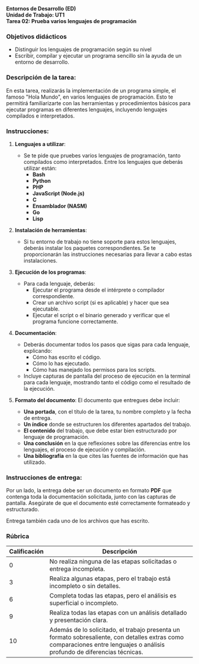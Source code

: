 

**Entornos de Desarrollo (ED)**  
**Unidad de Trabajo: UT1**  
**Tarea 02: Prueba varios lenguajes de programación**

### Objetivos didácticos
- Distinguir los lenguajes de programación según su nivel
- Escribir, compilar y ejecutar un programa sencillo sin la ayuda de un entorno de desarrollo.


### Descripción de la tarea:
En esta tarea, realizarás la implementación de un programa simple, el famoso "Hola Mundo", en varios lenguajes de programación. Esto te permitirá familiarizarte con las herramientas y procedimientos básicos para ejecutar programas en diferentes lenguajes, incluyendo lenguajes compilados e interpretados.

### Instrucciones:

1. **Lenguajes a utilizar**:
   - Se te pide que pruebes varios lenguajes de programación, tanto compilados como interpretados. Entre los lenguajes que deberás utilizar están:
     - **Bash**
     - **Python**
     - **PHP**
     - **JavaScript (Node.js)**
     - **C**
     - **Ensamblador (NASM)**
     - **Go**
     - **Lisp**

2. **Instalación de herramientas**:
   - Si tu entorno de trabajo no tiene soporte para estos lenguajes, deberás instalar los paquetes correspondientes. Se te proporcionarán las instrucciones necesarias para llevar a cabo estas instalaciones.

3. **Ejecución de los programas**:
   - Para cada lenguaje, deberás:
     - Ejecutar el programa desde el intérprete o compilador correspondiente.
     - Crear un archivo script (si es aplicable) y hacer que sea ejecutable.
     - Ejecutar el script o el binario generado y verificar que el programa funcione correctamente.
   
4. **Documentación**:
   - Deberás documentar todos los pasos que sigas para cada lenguaje, explicando:
     - Cómo has escrito el código.
     - Cómo lo has ejecutado.
     - Cómo has manejado los permisos para los scripts.
   - Incluye capturas de pantalla del proceso de ejecución en la terminal para cada lenguaje, mostrando tanto el código como el resultado de la ejecución.

5. **Formato del documento**:
   El documento que entregues debe incluir:
   - **Una portada**, con el título de la tarea, tu nombre completo y la fecha de entrega.
   - **Un índice** donde se estructuren los diferentes apartados del trabajo.
   - **El contenido** del trabajo, que debe estar bien estructurado por lenguaje de programación.
   - **Una conclusión** en la que reflexiones sobre las diferencias entre los lenguajes, el proceso de ejecución y compilación.
   - **Una bibliografía** en la que cites las fuentes de información que has utilizado.

### Instrucciones de entrega:
Por un lado, la entrega debe ser un documento en formato **PDF** que contenga toda la documentación solicitada, junto con las capturas de pantalla. Asegúrate de que el documento esté correctamente formateado y estructurado.

Entrega también cada uno de los archivos que has escrito.

### Rúbrica

| Calificación | Descripción                                                                 |
|--------------|-----------------------------------------------------------------------------|
| 0            | No realiza ninguna de las etapas solicitadas o entrega incompleta.          |
| 3            | Realiza algunas etapas, pero el trabajo está incompleto o sin detalles.     |
| 6            | Completa todas las etapas, pero el análisis es superficial o incompleto.    |
| 9            | Realiza todas las etapas con un análisis detallado y presentación clara.    |
| 10           | Además de lo solicitado, el trabajo presenta un formato sobresaliente, con detalles extras como comparaciones entre lenguajes o análisis profundo de diferencias técnicas. |
